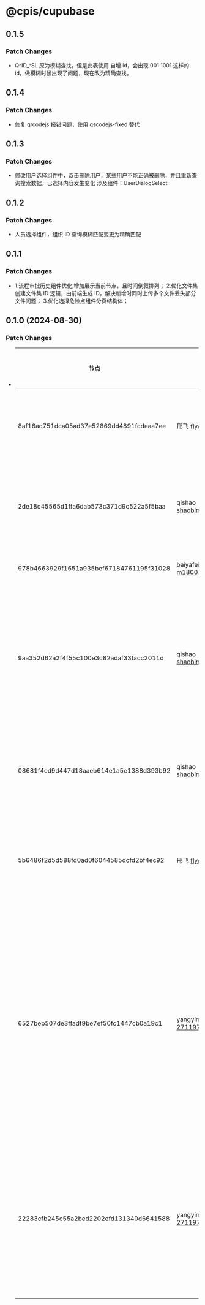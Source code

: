 # @cpis/cupubase

## 0.1.5

### Patch Changes

- Q^ID\_^SL 原为模糊查找，但是此表使用 自增 id，会出现 001 1001 这样的 id，做模糊时候出现了问题，现在改为精确查找。

## 0.1.4

### Patch Changes

- 修复 qrcodejs 报错问题，使用 qscodejs-fixed 替代

## 0.1.3

### Patch Changes

- 修改用户选择组件中，双击删除用户，某些用户不能正确被删除，并且重新查询搜索数据，已选择内容发生变化
  涉及组件：UserDialogSelect

## 0.1.2

### Patch Changes

- 人员选择组件，组织 ID 查询模糊匹配变更为精确匹配

## 0.1.1

### Patch Changes

- 1.流程审批历史组件优化,增加展示当前节点，且时间倒叙排列； 2.优化文件集创建文件集 ID 逻辑，由前端生成 ID，解决新增时同时上传多个文件丢失部分文件问题； 3.优化选择危险点组件分页结构体；

## 0.1.0 (2024-08-30)

### Patch Changes

- | 节点                                     | 作者                            | 日期            | 提交信息                                           |
  | ---------------------------------------- | ------------------------------- | --------------- | -------------------------------------------------- |
  | 8af16ac751dca05ad37e52869dd4891fcdeaa7ee | 邢飞 <fly@xingfei.com>          | 2024/8/7 17:24  | 设备位置组件优化                                   |
  | 2de18c45565d1ffa6dab573c371d9c522a5f5baa | qishao <shaobingmaster@163.com> | 2024/7/18 16:19 | 添加设备弹出框提醒                                 |
  | 978b4663929f1651a935bef67184761195f31028 | baiyafei <m18001583207@163.com> | 2024/8/6 17:07  | 导入方法                                           |
  | 9aa352d62a2f4f55c100e3c82adaf33facc2011d | qishao <shaobingmaster@163.com> | 2024/8/14 15:03 | 添加缺陷选择/岗位选择弹出框组件                    |
  | 08681f4ed9d447d18aaeb614e1a5e1388d393b92 | qishao <shaobingmaster@163.com> | 2024/7/17 17:34 | 区域二维码样式修复                                 |
  | 5b6486f2d5d588fd0ad0f6044585dcfd2bf4ec92 | 邢飞 <fly@xingfei.com>          | 2024/8/30 11:34 | 增加是否需要水印参数                               |
  | 6527beb507de3ffadf9be7ef50fc1447cb0a19c1 | yangyin <2711978737@qq.com>     | 2024/7/12 08:39 | 修复组织机构选择器多选模式下禁选单位仍然可选的问题 |
  | 22283cfb245c55a2bed2202efd131340d6641588 | yangyin <2711978737@qq.com>     | 2024/7/5 18:19  | 组织机构选择器已选单位显示宽度调整                 |

